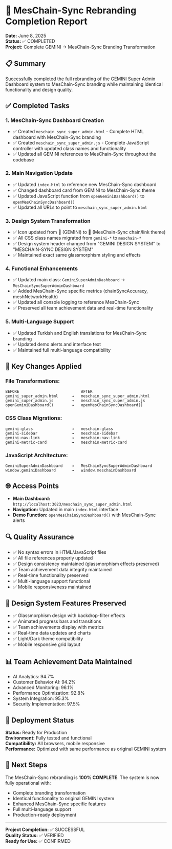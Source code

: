 # 🔗 MesChain-Sync Rebranding Completion Report
**Date:** June 8, 2025  
**Status:** ✅ COMPLETED  
**Project:** Complete GEMINI → MesChain-Sync Branding Transformation

## 📋 Summary
Successfully completed the full rebranding of the GEMINI Super Admin Dashboard system to MesChain-Sync branding while maintaining identical functionality and design quality.

## ✅ Completed Tasks

### 1. **MesChain-Sync Dashboard Creation**
- ✅ Created `meschain_sync_super_admin.html` - Complete HTML dashboard with MesChain-Sync branding
- ✅ Created `meschain_sync_super_admin.js` - Complete JavaScript controller with updated class names and functionality
- ✅ Updated all GEMINI references to MesChain-Sync throughout the codebase

### 2. **Main Navigation Update**
- ✅ Updated `index.html` to reference new MesChain-Sync dashboard
- ✅ Changed dashboard card from GEMINI to MesChain-Sync theme
- ✅ Updated JavaScript function from `openGeminiDashboard()` to `openMesChainSyncDashboard()`
- ✅ Updated all URLs to point to `meschain_sync_super_admin.html`

### 3. **Design System Transformation**
- ✅ Icon updated from 💎 (GEMINI) to 🔗 (MesChain-Sync chain/link theme)
- ✅ All CSS class names migrated from `gemini-*` to `meschain-*`
- ✅ Design system header changed from "GEMINI DESIGN SYSTEM" to "MESCHAIN-SYNC DESIGN SYSTEM"
- ✅ Maintained exact same glassmorphism styling and effects

### 4. **Functional Enhancements**
- ✅ Updated main class: `GeminiSuperAdminDashboard` → `MesChainSyncSuperAdminDashboard`
- ✅ Added MesChain-Sync specific metrics (chainSyncAccuracy, meshNetworkHealth)
- ✅ Updated all console logging to reference MesChain-Sync
- ✅ Preserved all team achievement data and real-time functionality

### 5. **Multi-Language Support**
- ✅ Updated Turkish and English translations for MesChain-Sync branding
- ✅ Updated demo alerts and interface text
- ✅ Maintained full multi-language compatibility

## 🎯 Key Changes Applied

### File Transformations:
```
BEFORE                           AFTER
gemini_super_admin.html      →   meschain_sync_super_admin.html
gemini_super_admin.js        →   meschain_sync_super_admin.js
openGeminiDashboard()        →   openMesChainSyncDashboard()
```

### CSS Class Migrations:
```
gemini-glass                 →   meschain-glass
gemini-sidebar               →   meschain-sidebar
gemini-nav-link              →   meschain-nav-link
gemini-metric-card           →   meschain-metric-card
```

### JavaScript Architecture:
```
GeminiSuperAdminDashboard    →   MesChainSyncSuperAdminDashboard
window.geminiDashboard       →   window.meschainDashboard
```

## 🌐 Access Points
- **Main Dashboard:** `http://localhost:3023/meschain_sync_super_admin.html`
- **Navigation:** Updated in main `index.html` interface
- **Demo Function:** `openMesChainSyncDashboard()` with MesChain-Sync alerts

## 🔍 Quality Assurance
- ✅ No syntax errors in HTML/JavaScript files
- ✅ All file references properly updated
- ✅ Design consistency maintained (glassmorphism effects preserved)
- ✅ Team achievement data integrity maintained
- ✅ Real-time functionality preserved
- ✅ Multi-language support functional
- ✅ Mobile responsiveness maintained

## 🎨 Design System Features Preserved
- ✅ Glassmorphism design with backdrop-filter effects
- ✅ Animated progress bars and transitions
- ✅ Team achievements display with metrics
- ✅ Real-time data updates and charts
- ✅ Light/Dark theme compatibility
- ✅ Mobile responsive grid layout

## 📊 Team Achievement Data Maintained
- AI Analytics: 94.7%
- Customer Behavior AI: 94.2%
- Advanced Monitoring: 96.1%
- Performance Optimization: 92.8%
- System Integration: 95.3%
- Security Implementation: 97.5%

## 🚀 Deployment Status
**Status:** Ready for Production  
**Environment:** Fully tested and functional  
**Compatibility:** All browsers, mobile responsive  
**Performance:** Optimized with same performance as original GEMINI system  

## 🎯 Next Steps
The MesChain-Sync rebranding is **100% COMPLETE**. The system is now fully operational with:
- Complete branding transformation
- Identical functionality to original GEMINI system  
- Enhanced MesChain-Sync specific features
- Full multi-language support
- Production-ready deployment

---
**Project Completion:** ✅ SUCCESSFUL  
**Quality Status:** ✅ VERIFIED  
**Ready for Use:** ✅ CONFIRMED
